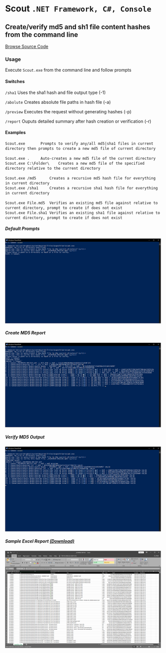 # Scout `.NET Framework, C#, Console`

## Create/verify md5 and sh1 file content hashes from the command line

[Browse Source Code](../../Expedition.Cmd)

### Usage

Execute `Scout.exe` from the command line and follow prompts

#### Switches

`/sha1`	Uses the sha1 hash and file output type (-1)

`/abolute` Creates absolute file paths in hash file (-a)

`/preview` Executes the request without generating hashes (-p)

`/report` Ouputs detailed summary after hash creation or verification (-r)

#### Examples

```
Scout.exe		Prompts to verify any/all md5|sha1 files in current directory then prompts to create a new md5 file of current directory

Scout.exe .		Auto-creates a new md5 file of the current directory
Scout.exe C:\Folder\	Creates a new md5 file of the specified directory relative to the current directory

Scout.exe /md5		Creates a recursive md5 hash file for everything in current directory
Scout.exe /sha1		Creates a recursive sha1 hash file for everything in current directory

Scout.exe File.md5	Verifies an existing md5 file against relative to current directory, prompt to create if does not exist
Scout.exe File.sha1	Verifies an existing sha1 file against relative to current directory, prompt to create if does not exist
```

##### Default Prompts
![Start](./1-Start.png)

##### Create MD5 Report
![Create MD5](./2-Create.png)

##### Verify MD5 Output
![Verify MD5](./3-Verify.png)

##### Sample Excel Report [(Download)](./Report-Example.xlsx?raw=true)
![Excel Report](./4-Report.png)
